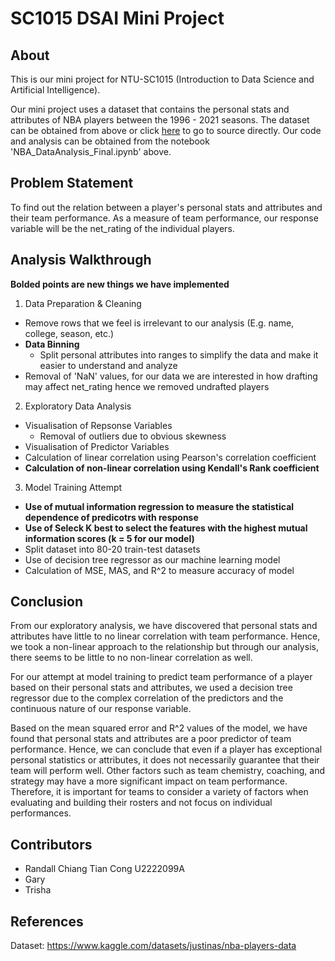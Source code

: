 # SC1015 DSAI Mini Project
## About
This is our mini project for NTU-SC1015 (Introduction to Data Science and Artificial Intelligence).

Our mini project uses a dataset that contains the personal stats and attributes of NBA players between the 1996 - 2021 seasons. The dataset can be obtained from above or click [here](https://www.kaggle.com/datasets/justinas/nba-players-data) to go to source directly.
Our code and analysis can be obtained from the notebook 'NBA_DataAnalysis_Final.ipynb' above.

## Problem Statement
To find out the relation between a player's personal stats and attributes and their team performance.
As a measure of team performance, our response variable will be the net_rating of the individual players.

## Analysis Walkthrough
__Bolded points are new things we have implemented__
1. Data Preparation & Cleaning
  - Remove rows that we feel is irrelevant to our analysis (E.g. name, college, season, etc.)
  - __Data Binning__
    - Split personal attributes into ranges to simplify the data and make it easier to understand and analyze
  - Removal of 'NaN' values, for our data we are interested in how drafting may affect net_rating hence we removed undrafted players
2. Exploratory Data Analysis
  - Visualisation of Repsonse Variables
    - Removal of outliers due to obvious skewness
  - Visualisation of Predictor Variables
  - Calculation of linear correlation using Pearson's correlation coefficient
  - __Calculation of non-linear correlation using Kendall's Rank coefficient__
3. Model Training Attempt
  - __Use of mutual information regression to measure the statistical dependence of predicotrs with response__
  - __Use of Seleck K best to select the features with the highest mutual information scores (k = 5 for our model)__
  - Split dataset into 80-20 train-test datasets
  - Use of decision tree regressor as our machine learning model
  - Calculation of MSE, MAS, and R^2 to measure accuracy of model
  
## Conclusion
From our exploratory analysis, we have discovered that personal stats and attributes have little to no linear correlation with team performance. Hence, we took a non-linear approach to the relationship but through our analysis, there seems to be little to no non-linear correlation as well.

For our attempt at model training to predict team performance of a player based on their personal stats and attributes, we used a decision tree regressor due to the complex correlation of the predictors and the continuous nature of our response variable.

Based on the mean squared error and R^2 values of the model, we have found that personal stats and attributes are a poor predictor of team performance. Hence, we can conclude that even if a player has exceptional personal statistics or attributes, it does not necessarily guarantee that their team will perform well. Other factors such as team chemistry, coaching, and strategy may have a more significant impact on team performance. Therefore, it is important for teams to consider a variety of factors when evaluating and building their rosters and not focus on individual performances.
  
## Contributors
- Randall Chiang Tian Cong U2222099A
- Gary
- Trisha

## References
Dataset: https://www.kaggle.com/datasets/justinas/nba-players-data
